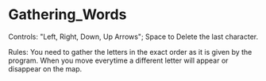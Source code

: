 # Gathering_Words
Controls: "Left, Right, Down, Up Arrows"; Space to Delete the last character.

Rules: You need to gather the letters in the exact order as it is given by the program. When you move everytime a different letter will appear or disappear on the map.
